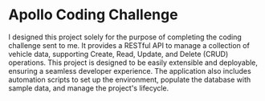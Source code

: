 # Apollo Coding Challenge
I designed this project solely for the purpose of completing the coding challenge sent to me. It provides a RESTful API to manage a collection of vehicle data, supporting Create, Read, Update, and Delete (CRUD) operations. This project is designed to be easily extensible and deployable, ensuring a seamless developer experience.  The application also includes automation scripts to set up the environment, populate the database with sample data, and manage the project's lifecycle.
